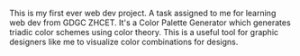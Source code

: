 This is my first ever web dev project. A task assigned to me for learning web dev from GDGC ZHCET. It's a Color Palette Generator which generates triadic color schemes using color theory. This is a useful tool for graphic designers like me to visualize color combinations for designs.
